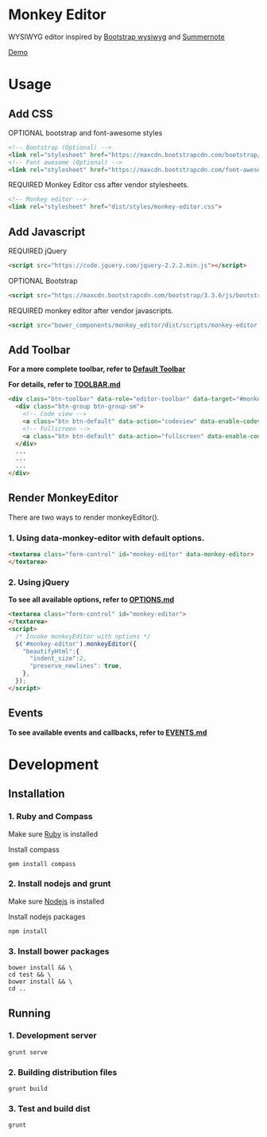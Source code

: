 # Monkey Editor
WYSIWYG editor inspired by [Bootstrap wysiwyg](https://github.com/steveathon/bootstrap-wysiwyg) and [Summernote](http://summernote.org/)

[Demo](http://editor.pzp.rocks/)

# Usage
## Add CSS
OPTIONAL bootstrap and font-awesome styles

```html
<!-- Bootstrap (Optional) -->
<link rel="stylesheet" href="https://maxcdn.bootstrapcdn.com/bootstrap/3.3.6/css/bootstrap.min.css" integrity="sha384-1q8mTJOASx8j1Au+a5WDVnPi2lkFfwwEAa8hDDdjZlpLegxhjVME1fgjWPGmkzs7" crossorigin="anonymous">
<!-- Font awesome (Optional) -->
<link rel="stylesheet" href="https://maxcdn.bootstrapcdn.com/font-awesome/4.5.0/css/font-awesome.min.css">
```

REQUIRED Monkey Editor css after vendor stylesheets.

```html
<!-- Monkey editor -->
<link rel="stylesheet" href="dist/styles/monkey-editor.css">
```

## Add Javascript
REQUIRED jQuery

```html
<script src="https://code.jquery.com/jquery-2.2.2.min.js"></script>
```

OPTIONAL Bootstrap

```html
<script src="https://maxcdn.bootstrapcdn.com/bootstrap/3.3.6/js/bootstrap.min.js" integrity="sha384-0mSbJDEHialfmuBBQP6A4Qrprq5OVfW37PRR3j5ELqxss1yVqOtnepnHVP9aJ7xS" crossorigin="anonymous"></script>
```

REQUIRED monkey editor after vendor javascripts.

```html
<script src="bower_components/monkey_editor/dist/scripts/monkey-editor.js">
```

## Add Toolbar

__For a more complete toolbar, refer to [Default Toolbar](toolbars/default_toolbar.html)__

__For details, refer to [TOOLBAR.md](TOOLBAR.md)__

```html
<div class="btn-toolbar" data-role="editor-toolbar" data-target="#monkey-editor">
  <div class="btn-group btn-group-sm">
    <!-- Code view -->
    <a class="btn btn-default" data-action="codeview" data-enable-codeview data-toggle=tooltip data-placement=bottom title="Code View"><i class="fa fa-code"></i></a>
    <!-- Fullscreen -->
    <a class="btn btn-default" data-action="fullscreen" data-enable-codeview data-toggle=tooltip data-placement=bottom title="Fullscreen"><i class="fa fa-arrows-alt"></i></a>
  </div>
  ...
  ...
  ...
</div>
```


## Render MonkeyEditor

There are two ways to render monkeyEditor().

### 1. Using data-monkey-editor with default options.

```html
<textarea class="form-control" id="monkey-editor" data-monkey-editor>
</textarea>
```

### 2. Using jQuery

__To see all available options, refer to [OPTIONS.md](OPTIONS.md)__

```html
<textarea class="form-control" id="monkey-editor">
</textarea>
<script>
  /* Invoke monkeyEditor with options */
  $('#monkey-editor').monkeyEditor({
    "beautifyHtml":{
      "indent_size":2,
      "preserve_newlines": true,
    },
  });
</script>
```

## Events

__To see available events and callbacks, refer to [EVENTS.md](EVENTS.md)__

# Development
## Installation

### 1. Ruby and Compass
Make sure [Ruby](https://github.com/rbenv/rbenv) is installed

Install compass

	gem install compass
	
### 2. Install nodejs and grunt

Make sure [Nodejs](https://nodejs.org/en/download/package-manager/) is installed

Install nodejs packages

	npm install
	
### 3. Install bower packages
	
	bower install && \
	cd test && \
	bower install && \
	cd ..
	
## Running

### 1. Development server

	grunt serve
	
### 2. Building distribution files

	grunt build
	
### 3. Test and build dist

	grunt
